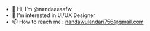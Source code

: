 - 👋 Hi, I’m @nandaaaaafw
- 👀 I’m interested in UI/UX Designer 
- 📫 How to reach me : nandawulandari756@gmail.com

<!---
nandaaaaafw/nandaaaaafw is a ✨ special ✨ repository because its `README.md` (this file) appears on your GitHub profile.
You can click the Preview link to take a look at your changes.
--->
